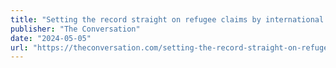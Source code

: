 ```yaml
---
title: "Setting the record straight on refugee claims by international students"
publisher: "The Conversation"
date: "2024-05-05"
url: "https://theconversation.com/setting-the-record-straight-on-refugee-claims-by-international-students-228603"
---
```


